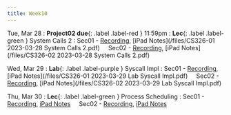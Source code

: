 ```yaml
---
title: Week10
---
```


Tue, Mar 28
: **Project02 due**{: .label .label-red } 11:59pm
: **Lec**{: .label .label-green } System Calls 2
: Sec01 - [Recording](https://usfca.zoom.us/rec/share/InHJVEz8Y5HYJXF-E9yXPBwkiF3k50M9dVbiRKAHpMPbn1DstpyDbagFcX5-ZcU.JNUvduEfY53CX8nX?startTime=1680016110000),
          [iPad Notes](/files/CS326-01 2023-03-28 System Calls 2.pdf)
&nbsp; &nbsp;
Sec02 - [Recording](https://usfca.zoom.us/rec/share/JJLkpMZ-EaKXbw9Fo8c8V6qojSgTiXDmP1WNe-KcFD0-rnln3pAnzr1_gNa81sWT.9yKJp3FnEA85sWMO?startTime=1680039819000),
        [iPad Notes](/files/CS326-02 2023-03-28 System Calls 2.pdf)

Wed, Mar 29
: **Lab**{: .label .label-purple } Syscall Impl
: Sec01 - [Recording](https://usfca.zoom.us/rec/share/gLjRHSA2S1KRGOBOYvdluYqmH8My9fuFA8D4zEm_t0tZmpsb9kgDceOpD01uz_y7.J0W8kRhoSzYwha7X?startTime=1680133940000),
        [iPad Notes](/files/CS326-01 2023-03-29 Lab Syscall Impl.pdf)
&nbsp; &nbsp;
Sec02 - [Recording](https://usfca.zoom.us/rec/share/Bm3kzAizDe51645Qym0NZA0c3IqTgl0qzzutMIMD-g683pOfu9S3XtfVqZbiLD5w.1jPfncA74quHSmbh?startTime=1680139480000),
        [iPad Notes](/files/CS326-02 2023-03-29 Lab Syscall Impl.pdf)

Thu, Mar 30
: **Lec**{: .label .label-green } Process Scheduling
: Sec01 - [Recording](#),
          [iPad Notes](#)
&nbsp; &nbsp;
Sec02 - [Recording](#),
        [iPad Notes](#)

